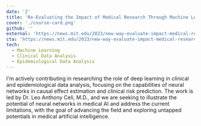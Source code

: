 ```yaml
---
date: '2'
title: 'Re-Evaluating the Impact of Medical Research Through Machine Learning'
cover: './course-card.png'
github: ''
external: 'https://news.mit.edu/2023/new-way-evaluate-impact-medical-research-0814'
cta: 'https://news.mit.edu/2023/new-way-evaluate-impact-medical-research-0814'
tech:
  - Machine Learning
  - Clinical Data Analysis
  - Epidemiological Data Analysis
---
```


I'm actively contributing in researching the role of deep learning in clinical and epidemiological data analysis, focusing on the capabilities of neural networks in causal effect estimation and clinical risk prediction. The work is led by Dr. Leo Anthony Celi, M.D., and we are seeking to illustrate the potential of neural networks in medical AI and address the current limitations, with the goal of advancing the field and exploring untapped potentials in medical artificial intelligence.
